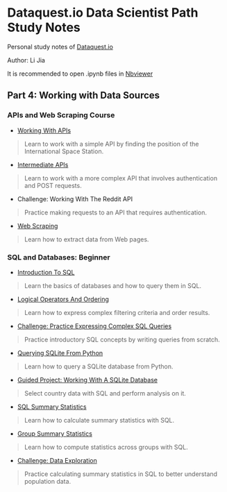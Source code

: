 # Dataquest.io Data Scientist Path Study Notes

Personal study notes of [Dataquest.io](https://www.dataquest.io/home)

Author: Li Jia

It is recommended to open .ipynb files in [Nbviewer](http://nbviewer.jupyter.org/github/Morrowind1983/Dataquest-study-notes/tree/master/)

## Part 4: Working with Data Sources

### APIs and Web Scraping Course

- [Working With APIs](http://nbviewer.jupyter.org/github/Morrowind1983/Dataquest-study-notes/blob/master/04%20Working%20with%20Data%20Sources/01%20APIs%20and%20Web%20Scraping/Working%20With%20APIs.ipynb)
> Learn to work with a simple API by finding the position of the International Space Station.

- [Intermediate APIs](http://nbviewer.jupyter.org/github/Morrowind1983/Dataquest-study-notes/blob/master/04%20Working%20with%20Data%20Sources/01%20APIs%20and%20Web%20Scraping/Intermediate%20APIs.ipynb)
> Learn to work with a more complex API that involves authentication and POST requests.

- Challenge: Working With The Reddit API
> Practice making requests to an API that requires authentication.

- [Web Scraping](http://nbviewer.jupyter.org/github/Morrowind1983/Dataquest-study-notes/blob/master/04%20Working%20with%20Data%20Sources/01%20APIs%20and%20Web%20Scraping/Web%20Scraping.ipynb)
> Learn how to extract data from Web pages.

### SQL and Databases: Beginner

- [Introduction To SQL](http://nbviewer.jupyter.org/github/Morrowind1983/Dataquest-study-notes/blob/master/04%20Working%20with%20Data%20Sources/02%20SQL%20and%20Databases%20Beginner/%20Introduction%20To%20SQL.ipynb)
> Learn the basics of databases and how to query them in SQL.

- [Logical Operators And Ordering](http://nbviewer.jupyter.org/github/Morrowind1983/Dataquest-study-notes/blob/master/04%20Working%20with%20Data%20Sources/02%20SQL%20and%20Databases%20Beginner/Logical%20Operators%20And%20Ordering.ipynb)
> Learn how to express complex filtering criteria and order results.

- [Challenge: Practice Expressing Complex SQL Queries](http://nbviewer.jupyter.org/github/Morrowind1983/Dataquest-study-notes/blob/master/04%20Working%20with%20Data%20Sources/02%20SQL%20and%20Databases%20Beginner/%20Challenge%20Practice%20Expressing%20Complex%20SQL%20Queries.ipynb)
> Practice introductory SQL concepts by writing queries from scratch.

- [Querying SQLite From Python](http://nbviewer.jupyter.org/github/Morrowind1983/Dataquest-study-notes/blob/master/04%20Working%20with%20Data%20Sources/02%20SQL%20and%20Databases%20Beginner/Querying%20SQLite%20From%20Python.ipynb)
> Learn how to query a SQLite database from Python.

- [Guided Project: Working With A SQLite Database](http://nbviewer.jupyter.org/github/Morrowind1983/Dataquest-study-notes/blob/master/04%20Working%20with%20Data%20Sources/02%20SQL%20and%20Databases%20Beginner/Guided%20Project%20Working%20With%20a%20SQLite%20Database.ipynb)
> Select country data with SQL and perform analysis on it.

- [SQL Summary Statistics](http://nbviewer.jupyter.org/github/Morrowind1983/Dataquest-study-notes/blob/master/04%20Working%20with%20Data%20Sources/02%20SQL%20and%20Databases%20Beginner/SQL%20Summary%20Statistics.ipynb)
> Learn how to calculate summary statistics with SQL.

- [Group Summary Statistics](http://nbviewer.jupyter.org/github/Morrowind1983/Dataquest-study-notes/blob/master/04%20Working%20with%20Data%20Sources/02%20SQL%20and%20Databases%20Beginner/Group%20Summary%20Statistics.ipynb)
> Learn how to compute statistics across groups with SQL.

- [Challenge: Data Exploration](http://nbviewer.jupyter.org/github/Morrowind1983/Dataquest-study-notes/blob/master/04%20Working%20with%20Data%20Sources/02%20SQL%20and%20Databases%20Beginner/Challenge%20Data%20Exploration.ipynb)
> Practice calculating summary statistics in SQL to better understand population data.


